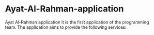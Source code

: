 # Ayat-Al-Rahman-application
Ayat Al-Rahman application It is the first application of the programming team. The application aims to provide the following services:
